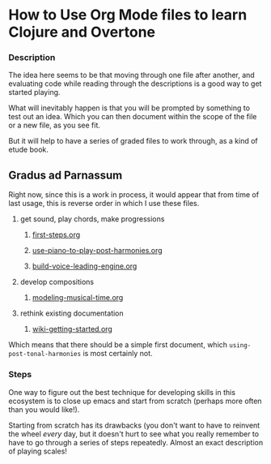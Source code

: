 # How to Use Org Mode files to learn Clojure and Overtone
### Description
The idea here seems to be that moving through one file after another,
and evaluating code while reading through the descriptions is a good
way to get started playing.

What will inevitably happen is that you will be prompted by something
to test out an idea. Which you can then document within the scope of
the file or a new file, as you see fit.

But it will help to have a series of graded files to work through, as
a kind of etude book.

## Gradus ad Parnassum

Right now, since this is a work in process, it would appear that from
time of last usage, this is reverse order in which I use these files. 

1. get sound, play chords, make progressions

   1. [first-steps.org](https://github.com/cicerojones/post-tonal-overtone/blob/master/src/post_tonal_overtone/org_files/first-steps.org)

   2. [use-piano-to-play-post-harmonies.org](https://github.com/cicerojones/post-tonal-overtone/blob/master/src/post_tonal_overtone/org_files/use-piano-to-play-post-harmonies.org)

   3. [build-voice-leading-engine.org](https://github.com/cicerojones/post-tonal-overtone/blob/master/src/post_tonal_overtone/org_files/build-voice-leading-engine.org)

2. develop compositions

   1. [modeling-musical-time.org](https://github.com/cicerojones/post-tonal-overtone/blob/master/src/post_tonal_overtone/org_files/modeling-musical-time.org)

3. rethink existing documentation

   1. [wiki-getting-started.org](https://github.com/cicerojones/post-tonal-overtone/blob/master/src/post_tonal_overtone/org_files/overtone-wiki-getting-started.org)


Which means that there should be a simple first document, which
`using-post-tonal-harmonies` is most certainly not.

### Steps
One way to figure out the best technique for developing skills in this
ecosystem is to close up emacs and start from scratch (perhaps more
often than you would like!).

Starting from scratch has its drawbacks (you don't want to have to
reinvent the wheel *every* day, but it doesn't hurt to see what you
really remember to have to go through a series of steps repeatedly.
Almost an exact description of playing scales!



